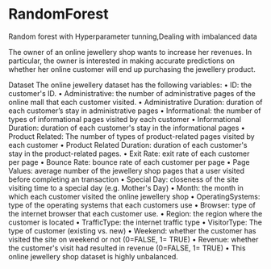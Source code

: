 # RandomForest
Random forest with Hyperparameter tunning,Dealing with imbalanced data
 
The owner of an online jewellery shop wants to increase her revenues. In particular, the owner is interested in making accurate predictions on whether her online customer will end up purchasing the jewellery product. 

Dataset
The online jewellery dataset has the following variables:
• ID: the customer's ID.
• Administrative: the number of administrative pages of the online mall that each customer visited.
• Administrative Duration: duration of each customer’s stay in administrative pages
• Informational: the number of types of informational pages visited by each customer 
• Informational Duration: duration of each customer's stay in the informational pages
• Product Related: The number of types of product-related pages visited by each 
customer
• Product Related Duration: duration of each customer's stay in the product-related pages.
• Exit Rate: exit rate of each customer per page
• Bounce Rate: bounce rate of each customer per page
• Page Values: average number of the jewellery shop pages that a user visited before completing an transaction
• Special Day: closeness of the site visiting time to a special day (e.g. Mother's Day)
• Month: the month in which each customer visited the online jewellery shop
• OperatingSystems: type of the operating systems that each customers use
• Browser: type of the internet browser that each customer use.
• Region: the region where the customer is located
• TrafficType: the internet traffic type
• VisitorType: The type of customer (existing vs. new)
• Weekend: whether the customer has visited the site on weekend or not (0=FALSE, 1= TRUE)
• Revenue: whether the customer's visit had resulted in revenue (0=FALSE, 1= TRUE)
• This online jewellery shop dataset is highly unbalanced.
